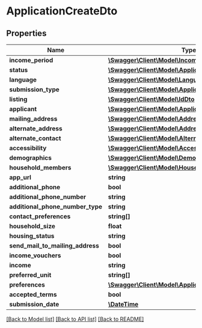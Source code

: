 # ApplicationCreateDto

## Properties
Name | Type | Description | Notes
------------ | ------------- | ------------- | -------------
**income_period** | [**\Swagger\Client\Model\IncomePeriod**](IncomePeriod.md) |  | [optional] 
**status** | [**\Swagger\Client\Model\ApplicationStatus**](ApplicationStatus.md) |  | 
**language** | [**\Swagger\Client\Model\Language**](Language.md) |  | [optional] 
**submission_type** | [**\Swagger\Client\Model\ApplicationSubmissionType**](ApplicationSubmissionType.md) |  | 
**listing** | [**\Swagger\Client\Model\IdDto**](IdDto.md) |  | 
**applicant** | [**\Swagger\Client\Model\ApplicantCreateDto**](ApplicantCreateDto.md) |  | 
**mailing_address** | [**\Swagger\Client\Model\AddressCreateDto**](AddressCreateDto.md) |  | 
**alternate_address** | [**\Swagger\Client\Model\AddressCreateDto**](AddressCreateDto.md) |  | 
**alternate_contact** | [**\Swagger\Client\Model\AlternateContactCreateDto**](AlternateContactCreateDto.md) |  | 
**accessibility** | [**\Swagger\Client\Model\AccessibilityCreateDto**](AccessibilityCreateDto.md) |  | 
**demographics** | [**\Swagger\Client\Model\DemographicsCreateDto**](DemographicsCreateDto.md) |  | 
**household_members** | [**\Swagger\Client\Model\HouseholdMemberCreateDto[]**](HouseholdMemberCreateDto.md) |  | 
**app_url** | **string** |  | [optional] 
**additional_phone** | **bool** |  | [optional] 
**additional_phone_number** | **string** |  | [optional] 
**additional_phone_number_type** | **string** |  | [optional] 
**contact_preferences** | **string[]** |  | 
**household_size** | **float** |  | [optional] 
**housing_status** | **string** |  | [optional] 
**send_mail_to_mailing_address** | **bool** |  | [optional] 
**income_vouchers** | **bool** |  | [optional] 
**income** | **string** |  | [optional] 
**preferred_unit** | **string[]** |  | 
**preferences** | [**\Swagger\Client\Model\ApplicationPreference[]**](ApplicationPreference.md) |  | 
**accepted_terms** | **bool** |  | [optional] 
**submission_date** | [**\DateTime**](\DateTime.md) |  | [optional] 

[[Back to Model list]](../../README.md#documentation-for-models) [[Back to API list]](../../README.md#documentation-for-api-endpoints) [[Back to README]](../../README.md)

